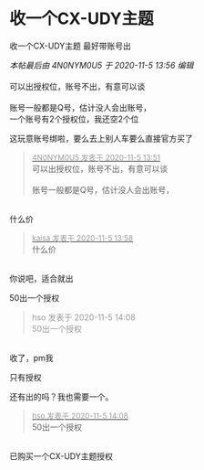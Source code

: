 # 收一个CX-UDY主题


收一个CX-UDY主题 最好带账号出

<i class="pstatus"> 本帖最后由 4N0NYM0U5 于 2020-11-5 13:56 编辑 </i><br />
<br />
可以出授权位，账号不出，有意可以谈<br />
<br />
账号一般都是Q号，估计没人会出账号，<br />
一个账号有2个授权位，我还空2个位

这玩意账号绑啦，要么去上别人车要么直接官方买了

<div class="quote"><blockquote><font size="2"><a href="https://www.hostloc.com/forum.php?mod=redirect&amp;goto=findpost&amp;pid=9406400&amp;ptid=762773" target="_blank"><font color="#999999">4N0NYM0U5 发表于 2020-11-5 13:51</font></a></font><br />
可以出授权位，账号不出，有意可以谈<br />
<br />
账号一般都是Q号，估计没人会出账号，</blockquote></div><br />
什么价

<div class="quote"><blockquote><font size="2"><a href="https://www.hostloc.com/forum.php?mod=redirect&amp;goto=findpost&amp;pid=9406442&amp;ptid=762773" target="_blank"><font color="#999999">kaisa 发表于 2020-11-5 13:58</font></a></font><br />
什么价</blockquote></div><br />
你说吧，适合就出

50出一个授权

<div class="quote"><blockquote><font color="#999999">hso 发表于 2020-11-5 14:08</font><br />
<font color="#999999">50出一个授权</font></blockquote></div><br />
收了，pm我

只有授权

还有出的吗？我也需要一个。

<div class="quote"><blockquote><font size="2"><a href="https://www.hostloc.com/forum.php?mod=redirect&amp;goto=findpost&amp;pid=9406480&amp;ptid=762773" target="_blank"><font color="#999999">hso 发表于 2020-11-5 14:08</font></a></font><br />
50出一个授权</blockquote></div><br />
已购买一个CX-UDY主题授权
